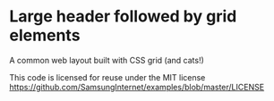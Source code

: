 # Large header followed by grid elements

A common web layout built with CSS grid (and cats!)

This code is licensed for reuse under the MIT license
https://github.com/SamsungInternet/examples/blob/master/LICENSE

